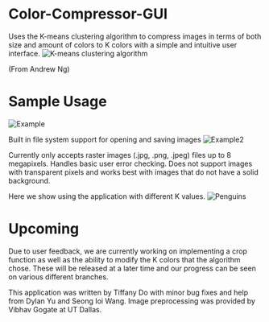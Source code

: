 # Color-Compressor-GUI
Uses the K-means clustering algorithm to compress images in terms of both size and amount of colors to K colors with a simple and intuitive user interface.
![K-means clustering algorithm](https://i.imgur.com/n7rjeTE.png)

(From Andrew Ng)

# Sample Usage
![Example](https://i.imgur.com/2qyp4aT.png)

Built in file system support for opening and saving images
![Example2](https://i.imgur.com/j6TUxEL.png)

Currently only accepts raster images (.jpg, .png, .jpeg) files up to 8 megapixels. Handles basic user error checking. Does not support images with transparent pixels and works best with images that do not have a solid background. 

Here we show using the application with different K values. 
![Penguins](https://i.imgur.com/G9FfXN8.png)

# Upcoming 
Due to user feedback, we are currently working on implementing a crop function as well as the ability to modify the K colors that the algorithm chose. These will be released at a later time and our progress can be seen on various different branches. 

This application was written by Tiffany Do with minor bug fixes and help from Dylan Yu and Seong Ioi Wang. Image preprocessing was provided by Vibhav Gogate at UT Dallas. 
